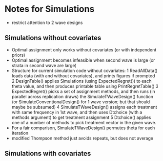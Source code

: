 # Notes for Simulations

* restrict attention to 2 wave designs


## Simulations without covariates

* Optimal assignment only works without covariates (or with independent priors)
* Optimal assignment becomes infeasible when second wave is large (or strata in second wave are large)
* Structure for current simulation code without covariates:
		1 ReadAllData() loads data (with and without covariates), and prints figures if prompted
		2 DesignTable() applies Simulations (using ExpectedRegret()) to each theta value, 
			and then produces printable table using PrintRegretTable()
		3 ExpectedRegret() picks a set of assignment methods, and then runs (in parallel across replication draws)
			 the SimulateTWaveDesign() function (or SimulateConventionalDesign() for 1 wave version; but that should maybe be subsumed)
		4 SimulateTWaveDesign() assigns each treatment with same frequency in 1st wave, and then uses Dtchoice 
			(with a methods argument) to get treatment assignment
		5 Dtchoice() applies one of a number of methods to pick treatment vector in the given wave.
* For a fair comparison, SimulateTWaveDesign() permutes theta for each iteration
* modified Thompson method just avoids repeats, but does not average

## Simulations with covariates